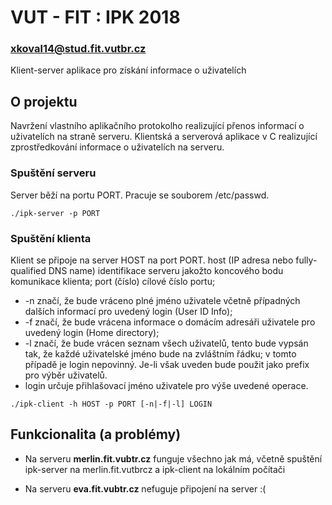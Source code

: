 # VUT - FIT : IPK 2018
### xkoval14@stud.fit.vutbr.cz

Klient-server aplikace pro získání informace o uživatelích

## O projektu

Navržení vlastního aplikačního protokolho realizující přenos informací o uživatelích na straně serveru.
Klientská a serverová aplikace v C realizující zprostředkování informace o uživatelích na serveru.
### Spuštění serveru

Server běží na portu PORT. Pracuje se souborem /etc/passwd.
```
./ipk-server -p PORT
```

### Spuštění klienta

Klient se připoje na server HOST na port PORT. 
host (IP adresa nebo fully-qualified DNS name) identifikace serveru jakožto koncového bodu komunikace klienta;
port (číslo) cílové číslo portu;
+ -n značí, že bude vráceno plné jméno uživatele včetně případných dalších informací pro uvedený login (User ID Info);
+ -f značí, že bude vrácena informace o domácím adresáři uživatele pro uvedený login (Home directory);
+ -l značí, že bude vrácen seznam všech uživatelů, tento bude vypsán tak, že každé uživatelské jméno bude na zvláštním řádku; v tomto případě je login nepovinný. Je-li však uveden bude použit jako prefix pro výběr uživatelů.
+ login určuje přihlašovací jméno uživatele pro výše uvedené operace.

```
./ipk-client -h HOST -p PORT [-n|-f|-l] LOGIN
```

## Funkcionalita (a problémy)

+ Na serveru **merlin.fit.vubtr.cz** funguje všechno jak má, včetně spuštění ipk-server na merlin.fit.vutbrcz a ipk-client na lokálním počítači

+ Na serveru **eva.fit.vubtr.cz** nefuguje připojení na server :(



